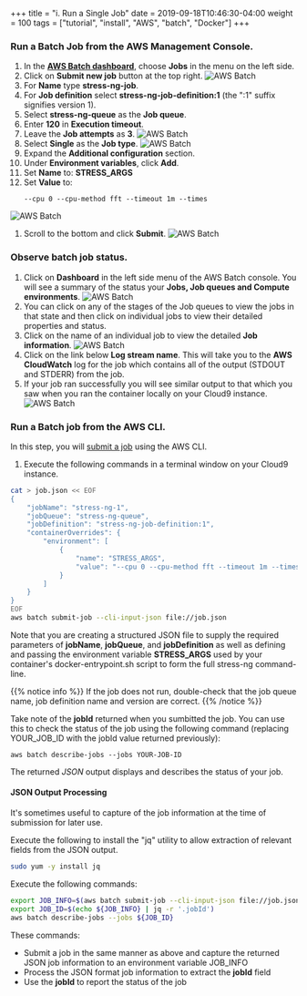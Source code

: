 +++
title = "i. Run a Single Job"
date = 2019-09-18T10:46:30-04:00
weight = 100
tags = ["tutorial", "install", "AWS", "batch", "Docker"]
+++

### Run a Batch Job from the AWS Management Console.

1. In the [**AWS Batch dashboard**](https://console.aws.amazon.com/batch/home), choose **Jobs** in the menu on the left side.
2. Click on **Submit new job** button at the top right.
![AWS Batch](/images/aws-batch/run-job-1.png)
4. For **Name** type **stress-ng-job**.
5. For **Job definition** select **stress-ng-job-definition:1** (the ":1" suffix signifies version 1).
6. Select **stress-ng-queue** as the **Job queue**.
7. Enter **120** in **Execution timeout**.
8. Leave the **Job attempts** as **3**.
![AWS Batch](/images/aws-batch/run-job-2.png)
10. Select **Single** as the **Job type**.
![AWS Batch](/images/aws-batch/run-job-3.png)
11. Expand the **Additional configuration** section.
12. Under **Environment variables**, click **Add**.
13. Set **Name** to: **STRESS_ARGS**
14. Set **Value** to: 
    ```text
    --cpu 0 --cpu-method fft --timeout 1m --times
    ```
![AWS Batch](/images/aws-batch/run-job-4.png)
1.  Scroll to the bottom and click **Submit**.
![AWS Batch](/images/aws-batch/run-job-5.png)

### Observe batch job status.
1. Click on **Dashboard** in the left side menu of the AWS Batch console. You will see a summary of the status your **Jobs, Job queues and Compute environments**.
![AWS Batch](/images/aws-batch/observe-job-1.png)
1. You can click on any of the stages of the Job queues to view the jobs in that state and then click on individual jobs to view their detailed properties and status. 
2. Click on the name of an individual job to view the detailed **Job information**.
![AWS Batch](/images/aws-batch/observe-job-2.png)
3. Click on the link below **Log stream name**. This will take you to the **AWS CloudWatch** log for the job which contains all of the output (STDOUT and STDERR) from the job.
4. If your job ran successfully you will see similar output to that which you saw when you ran the container locally on your Cloud9 instance.
![AWS Batch](/images/aws-batch/observe-job-3.png)


### Run a Batch job from the AWS CLI.

In this step, you will [submit a job](https://docs.aws.amazon.com/cli/latest/reference/batch/submit-job.html) using the AWS CLI.

1. Execute the following commands in a terminal window on your Cloud9 instance. 


```bash
cat > job.json << EOF
{
    "jobName": "stress-ng-1",
    "jobQueue": "stress-ng-queue",
    "jobDefinition": "stress-ng-job-definition:1",
    "containerOverrides": {
        "environment": [
            {
                "name": "STRESS_ARGS",
                "value": "--cpu 0 --cpu-method fft --timeout 1m --times"
            }
        ]
    }
}
EOF
aws batch submit-job --cli-input-json file://job.json
```

Note that you are creating a structured JSON file to supply the required parameters of **jobName**, **jobQueue**, and **jobDefinition** as well as defining and passing the environment variable **STRESS_ARGS** used by your container's docker-entrypoint.sh script to form the full stress-ng command-line. 

{{% notice info %}}
If the job does not run, double-check that the job queue name, job definition name and version are correct.
{{% /notice %}}

Take note of the **jobId** returned when you sumbitted the job. You can use this to check the status of the job using the following command (replacing YOUR_JOB_ID with the jobId value returned previously):

```
aws batch describe-jobs --jobs YOUR-JOB-ID
```
The returned *JSON* output displays and describes the status of your job.

#### JSON Output Processing

It's sometimes useful to capture of the job information at the time of submission for later use. 

Execute the following to install the "jq" utility to allow extraction of relevant fields from the JSON output.

```bash
sudo yum -y install jq
```

Execute the following commands:
```bash
export JOB_INFO=$(aws batch submit-job --cli-input-json file://job.json)
export JOB_ID=$(echo ${JOB_INFO} | jq -r '.jobId')
aws batch describe-jobs --jobs ${JOB_ID}
```

These commands:
- Submit a job in the same manner as above and capture the returned JSON job information to an environment variable JOB_INFO
- Process the JSON format job information to extract the **jobId** field
- Use the **jobId** to report the status of the job
